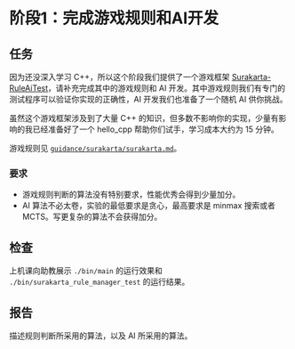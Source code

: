 # 阶段1：完成游戏规则和AI开发

## 任务

因为还没深入学习 C++，所以这个阶段我们提供了一个游戏框架 [Surakarta-RuleAiTest](https://github.com/panjd123/Surakarta-RuleAiTest)，请补充完成其中的游戏规则和 AI 开发。其中游戏规则我们有专门的测试程序可以验证你实现的正确性，AI 开发我们也准备了一个随机 AI 供你挑战。

虽然这个游戏框架涉及到了大量 C++ 的知识，但多数不影响你的实现，少量有影响的我已经准备好了一个 hello_cpp 帮助你们试手，学习成本大约为 15 分钟。

游戏规则见 [`guidance/surakarta/surakarta.md`](../guidance/surakarta/surakarta.md)。

### 要求

- 游戏规则判断的算法没有特别要求，性能优秀会得到少量加分。
- AI 算法不必太卷，实验的最低要求是贪心，最高要求是 minmax 搜索或者 MCTS。写更复杂的算法不会获得加分。

## 检查

上机课向助教展示 `./bin/main` 的运行效果和 `./bin/surakarta_rule_manager_test` 的运行结果。

## 报告

描述规则判断所采用的算法，以及 AI 所采用的算法。
